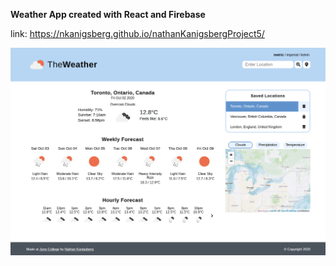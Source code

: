 <strong>Weather App created with React and Firebase</strong> <br>

link: https://nkanigsberg.github.io/nathanKanigsbergProject5/
<br>

![Game screenshot](image.png?raw=true "Game screenshot")
